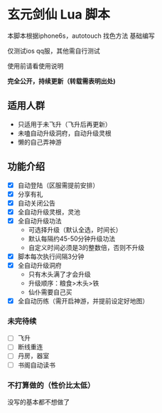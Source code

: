 # 玄元剑仙 Lua 脚本
本脚本根据iphone6s，autotouch 找色方法 基础编写

仅测试ios qq服，其他需自行测试

使用前请看使用说明

**完全公开，持续更新（转载需表明出处)**

## 适用人群
* 只适用于未飞升（飞升后再更新）
* 未嗑自动升级洞府，自动升级灵根
* 懒的自己弄神游

## 功能介绍

- [x] 自动登陆（区服需提前安排）
- [x] 分享有礼
- [x] 自动关闭公告
- [x] 全自动升级灵根，灵池
- [x] 全自动升级功法
  * 可选择升级（默认全选，时间长）
  * 默认每隔约45-50分钟升级功法
  * 自定义时间必须是3的整数倍，否则不升级
- [x] 脚本每次执行间隔3分钟
- [x] 全自动升级洞府
  * 只有木头满了才会升级
  * 升级顺序：粮食>木头>铁
  * 仙仆需要自己买
- [x] 全自动历练（需开启神游，并提前设定好地图）

### 未完待续
- [ ] 飞升
- [ ] 断线重连
- [ ] 丹房，器室
- [ ] 书阁自动读书

### 不打算做的（性价比太低）
没写的基本都不想做了

